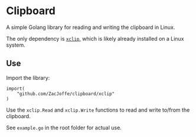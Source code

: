 # Clipboard
A simple Golang library for reading and writing the clipboard in Linux.

The only dependency is [`xclip`](https://github.com/astrand/xclip), which is likely already installed on a Linux system.

## Use
Import the library:
```
import(
    "github.com/ZacJoffe/clipboard/xclip"
)
```

Use the `xclip.Read` and `xclip.Write` functions to read and write to/from the clipboard.

See `example.go` in the root folder for actual use.